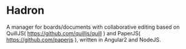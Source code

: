# Hadron
A manager for boards/documents with collaborative editing based on QuillJS( https://github.com/quilljs/quill ) and PaperJS( https://github.com/paperjs ), written in Angular2 and NodeJS.
